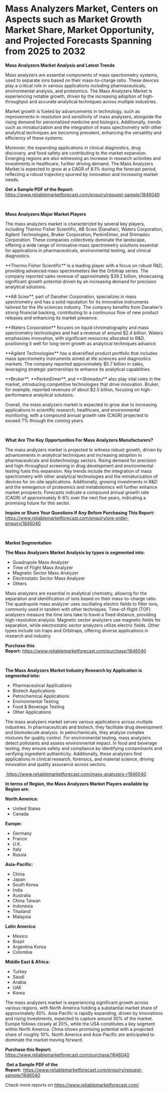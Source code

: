 <p><h1>Mass Analyzers Market, Centers on Aspects such as Market Growth Market Share, Market Opportunity, and Projected Forecasts Spanning from 2025 to 2032</h1></p><p><strong>Mass Analyzers Market Analysis and Latest Trends</strong></p>
<p><p>Mass analyzers are essential components of mass spectrometry systems, used to separate ions based on their mass-to-charge ratio. These devices play a critical role in various applications including pharmaceuticals, environmental analysis, and proteomics. The Mass Analyzers Market is experiencing notable growth, driven by the increasing adoption of high-throughput and accurate analytical techniques across multiple industries.</p><p>Market growth is fueled by advancements in technology, such as improvements in resolution and sensitivity of mass analyzers, alongside the rising demand for personalized medicine and biologics. Additionally, trends such as miniaturization and the integration of mass spectrometry with other analytical techniques are becoming prevalent, enhancing the versatility and efficiency of these systems. </p><p>Moreover, the expanding applications in clinical diagnostics, drug discovery, and food safety are contributing to the market expansion. Emerging regions are also witnessing an increase in research activities and investments in healthcare, further driving demand. The Mass Analyzers Market is expected to grow at a CAGR of 8.1% during the forecast period, reflecting a robust trajectory spurred by innovation and increasing market needs.</p></p>
<p><strong>Get a Sample PDF of the Report:&nbsp;</strong> <a href="https://www.reliablemarketforecast.com/enquiry/request-sample/1846040?utm_campaign=2253&utm_medium=2&utm_source=Github&utm_content=ia&utm_term=22022025&utm_id=mass-analyzers">https://www.reliablemarketforecast.com/enquiry/request-sample/1846040</a></p>
<p>&nbsp;</p>
<p><strong>Mass Analyzers Major Market Players</strong></p>
<p><p>The mass analyzers market is characterized by several key players, including Thermo Fisher Scientific, AB Sciex (Danaher), Waters Corporation, Agilent Technologies, Bruker Corporation, PerkinElmer, and Shimadzu Corporation. These companies collectively dominate the landscape, offering a wide range of innovative mass spectrometry solutions essential for applications in pharmaceuticals, environmental testing, and clinical diagnostics.</p><p>**Thermo Fisher Scientific** is a leading player with a focus on robust R&D, providing advanced mass spectrometers like the Orbitrap series. The company reported sales revenue of approximately $39.2 billion, showcasing significant growth potential driven by an increasing demand for precision analytical solutions.</p><p>**AB Sciex**, part of Danaher Corporation, specializes in mass spectrometry and has a solid reputation for its innovative instruments tailored for the life sciences industry. The company benefits from Danaher’s strong financial backing, contributing to a continuous flow of new product releases and enhancing its market presence.</p><p>**Waters Corporation** focuses on liquid chromatography and mass spectrometry technologies and had a revenue of around $2.4 billion. Waters emphasizes innovation, with significant resources allocated to R&D, positioning it well for long-term growth as analytical techniques advance.</p><p>**Agilent Technologies** has a diversified product portfolio that includes mass spectrometry instruments aimed at life sciences and diagnostics markets. The company reported approximately $5.7 billion in sales, leveraging strategic partnerships to enhance its analytical capabilities.</p><p>**Bruker**, **PerkinElmer**, and **Shimadzu** also play vital roles in the market, introducing competitive technologies that drive innovation. Bruker, for example, reported revenues of about $2.5 billion, focusing on high-performance analytical solutions.</p><p>Overall, the mass analyzers market is expected to grow due to increasing applications in scientific research, healthcare, and environmental monitoring, with a compound annual growth rate (CAGR) projected to exceed 7% through the coming years.</p></p>
<p>&nbsp;</p>
<p><strong>What Are The Key Opportunities For Mass Analyzers Manufacturers?</strong></p>
<p><p>The mass analyzers market is projected to witness robust growth, driven by advancements in analytical techniques and increasing adoption in pharmaceuticals and biotechnology sectors. Rising demand for precision and high-throughput screening in drug development and environmental testing fuels this expansion. Key trends include the integration of mass spectrometry with other analytical technologies and the miniaturization of devices for on-site applications. Additionally, growing investments in R&D and the emergence of proteomics and metabolomics will further enhance market prospects. Forecasts indicate a compound annual growth rate (CAGR) of approximately 6-8% over the next five years, indicating a promising future for this sector.</p></p>
<p><strong>Inquire or Share Your Questions If Any Before Purchasing This Report:</strong> <a href="https://www.reliablemarketforecast.com/enquiry/pre-order-enquiry/1846040?utm_campaign=2253&utm_medium=2&utm_source=Github&utm_content=ia&utm_term=22022025&utm_id=mass-analyzers">https://www.reliablemarketforecast.com/enquiry/pre-order-enquiry/1846040</a></p>
<p>&nbsp;</p>
<p><strong>Market Segmentation</strong></p>
<p><strong>The Mass Analyzers Market Analysis by types is segmented into:</strong></p>
<p><ul><li>Quadrupole Mass Analyzer</li><li>Time of Flight Mass Analyzer</li><li>Magnetic Sector Mass Analyzer</li><li>Electrostatic Sector Mass Analyzer</li><li>Others</li></ul></p>
<p><p>Mass analyzers are essential in analytical chemistry, allowing for the separation and identification of ions based on their mass-to-charge ratio. The quadrupole mass analyzer uses oscillating electric fields to filter ions, commonly used in tandem with other techniques. Time-of-flight (TOF) analyzers measure the time ions take to travel a fixed distance, providing high-resolution analysis. Magnetic sector analyzers use magnetic fields for separation, while electrostatic sector analyzers utilize electric fields. Other types include ion traps and Orbitraps, offering diverse applications in research and industry.</p></p>
<p><strong>Purchase this Report:&nbsp;</strong><a href="https://www.reliablemarketforecast.com/purchase/1846040?utm_campaign=2253&utm_medium=2&utm_source=Github&utm_content=ia&utm_term=22022025&utm_id=mass-analyzers">https://www.reliablemarketforecast.com/purchase/1846040</a></p>
<p>&nbsp;</p>
<p><strong>The Mass Analyzers Market Industry Research by Application is segmented into:</strong></p>
<p><ul><li>Pharmaceutical Applications</li><li>Biotech Applications</li><li>Petrochemical Applications</li><li>Environmental Testing</li><li>Food & Beverage Testing</li><li>Other Applications</li></ul></p>
<p><p>The mass analyzers market serves various applications across multiple industries. In pharmaceuticals and biotech, they facilitate drug development and biomolecule analysis. In petrochemicals, they analyze complex mixtures for quality control. For environmental testing, mass analyzers detect pollutants and assess environmental impact. In food and beverage testing, they ensure safety and compliance by identifying contaminants and verifying ingredient authenticity. Additionally, these analyzers find applications in clinical research, forensics, and material science, driving innovation and quality assurance across sectors.</p></p>
<p><a href="https://www.reliablemarketforecast.com/mass-analyzers-r1846040?utm_campaign=2253&utm_medium=2&utm_source=Github&utm_content=ia&utm_term=22022025&utm_id=mass-analyzers">&nbsp;https://www.reliablemarketforecast.com/mass-analyzers-r1846040</a></p>
<p><strong>In terms of Region, the Mass Analyzers Market Players available by Region are:</strong></p>
<p>
    <p> <strong> North America: </strong>
        <ul>
            <li>United States</li>
            <li>Canada</li>
        </ul>
        </p> 
    <p> <strong> Europe: </strong>
        <ul>
            <li>Germany</li>
            <li>France</li>
            <li>U.K.</li>
            <li>Italy</li>
            <li>Russia</li>
        </ul>
        </p> 
    <p> <strong> Asia-Pacific: </strong>
        <ul>
            <li>China</li>
            <li>Japan</li>
            <li>South Korea</li>
            <li>India</li>
            <li>Australia</li>
            <li>China Taiwan</li>
            <li>Indonesia</li>
            <li>Thailand</li>
            <li>Malaysia</li>
        </ul>
        </p> 
    <p> <strong> Latin America: </strong>
        <ul>
            <li>Mexico</li>
            <li>Brazil</li>
            <li>Argentina Korea</li>
            <li>Colombia</li>
        </ul>
        </p> 
    <p> <strong> Middle East & Africa: </strong>
        <ul>
            <li>Turkey</li>
            <li>Saudi</li>
            <li>Arabia</li>
            <li>UAE</li>
            <li>Korea</li>
        </ul>
    </p>
    </p>
<p><p>The mass analyzers market is experiencing significant growth across various regions, with North America holding a substantial market share of approximately 40%. Asia-Pacific is rapidly expanding, driven by innovations and rising investments, expected to capture around 30% of the market. Europe follows closely at 20%, while the USA constitutes a key segment within North America. China shows promising potential with a projected share of roughly 10%. North America and Asia-Pacific are anticipated to dominate the market moving forward.</p></p>
<p><strong>Purchase this Report: </strong><a href="https://www.reliablemarketforecast.com/purchase/1846040?utm_campaign=2253&utm_medium=2&utm_source=Github&utm_content=ia&utm_term=22022025&utm_id=mass-analyzers">https://www.reliablemarketforecast.com/purchase/1846040</a></p>
<p>&nbsp;<strong>Get a Sample PDF of the Report:&nbsp;&nbsp;</strong><a href="https://www.reliablemarketforecast.com/enquiry/request-sample/1846040?utm_campaign=2253&utm_medium=2&utm_source=Github&utm_content=ia&utm_term=22022025&utm_id=mass-analyzers">https://www.reliablemarketforecast.com/enquiry/request-sample/1846040</a></p>
<p><strong></strong></p>
<p>Check more reports on <a href="https://www.reliablemarketforecast.com/?utm_campaign=2253&utm_medium=2&utm_source=Github&utm_content=ia&utm_term=22022025&utm_id=mass-analyzers">https://www.reliablemarketforecast.com/</a></p>